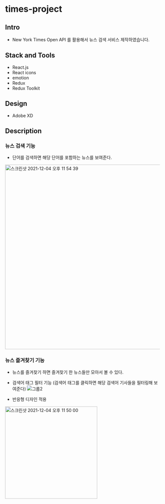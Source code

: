 # times-project

## Intro

- New York Times Open API 를 활용해서 뉴스 검색 서비스 제작하였습니다.

## Stack and Tools

- React.js
- React icons
- emotion
- Redux
- Redux Toolkit

## Design

- Adobe XD

## Description

### 뉴스 검색 기능

- 단어를 검색하면 해당 단어를 포함하는 뉴스를 보여준다.
<img width="600" alt="스크린샷 2021-12-04 오후 11 54 39" src="https://user-images.githubusercontent.com/59434504/144714115-53e8b4c2-ec04-430b-bffb-e0c4422c9e45.png">

### 뉴스 즐겨찾기 기능

- 뉴스를 즐겨찾기 하면 즐겨찾기 한 뉴스들만 모아서 볼 수 있다.
- 검색어 태그 필터 기능 (검색어 태그를 클릭하면 해당 검색어 기사들을 필터링해 보여준다)
![그룹2](https://user-images.githubusercontent.com/59434504/144714155-39c148f0-9c04-4c42-86e9-421d0e49f816.png)

- 반응형 디자인 적용 
<img width="300" alt="스크린샷 2021-12-04 오후 11 50 00" src="https://user-images.githubusercontent.com/59434504/144713916-071c3cd8-f0f8-4ea8-9907-195e3718160f.png">

